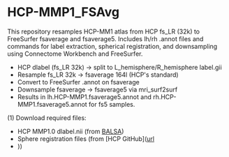# HCP-MMP1_FSAvg
This repository resamples HCP-MM1 atlas from HCP fs_LR (32k) to FreeSurfer fsaverage and fsaverage5. Includes lh/rh .annot files and commands for label extraction, spherical registration, and downsampling using Connectome Workbench and FreeSurfer.

* HCP dlabel (fs_LR 32k) → split to L_hemisphere/R_hemisphere label.gii
* Resample fs_LR 32k → fsaverage 164l (HCP's standard)
* Convert to FreeSurfer .annot on fsaverage
* Downsample fsaverage → fsaverage5 via mri_surf2surf
* Results in lh.HCP-MMP1.fsaverage5.annot and rh.HCP-MMP1.fsaverage5.annot for fs5 samples.

(1) Download required files:
* HCP MMP1.0 dlabel.nii (from [BALSA]([url](https://balsa.wustl.edu/WN56)))
* Sphere registration files (from [HCP GitHub]([url](https://github.com/Washington-University/HCPpipelines/tree/master/global/templates/standard_mesh_atlases)
* ))





  
